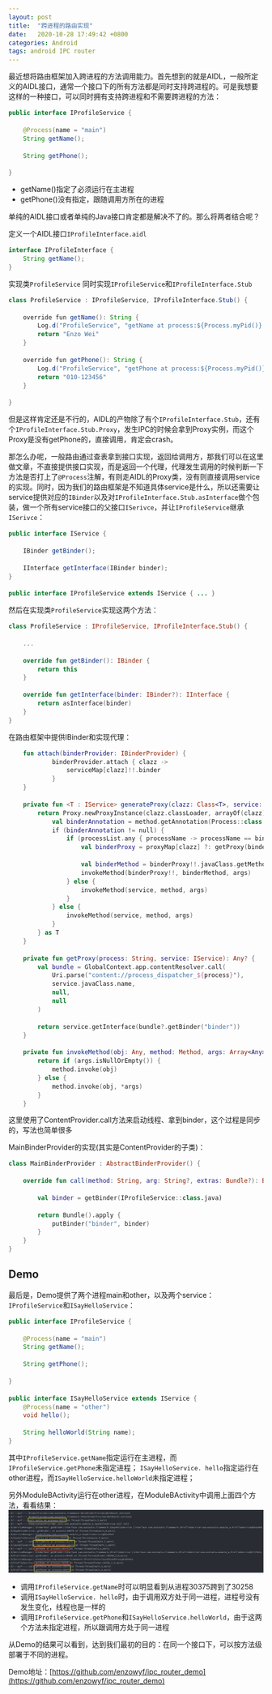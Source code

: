 ```yaml
---
layout: post
title:  "跨进程的路由实现"
date:   2020-10-28 17:49:42 +0800
categories: Android 
tags: android IPC router
---
```


最近想将路由框架加入跨进程的方法调用能力。首先想到的就是AIDL，一般所定义的AIDL接口，通常一个接口下的所有方法都是同时支持跨进程的。可是我想要这样的一种接口，可以同时拥有支持跨进程和不需要跨进程的方法：

```java
public interface IProfileService {

    @Process(name = "main")
    String getName();

    String getPhone();

}
```
* getName()指定了必须运行在主进程
* getPhone()没有指定，跟随调用方所在的进程

单纯的AIDL接口或者单纯的Java接口肯定都是解决不了的。那么将两者结合呢？

定义一个AIDL接口`IProfileInterface.aidl`

```java
interface IProfileInterface {
    String getName();
}
```

实现类`ProfileService` 同时实现`IProfileService`和`IProfileInterface.Stub`

```java
class ProfileService : IProfileService, IProfileInterface.Stub() {

    override fun getName(): String {
        Log.d("ProfileService", "getName at process:${Process.myPid()} at Thread:${Thread.currentThread()}")
        return "Enzo Wei"
    }

    override fun getPhone(): String {
        Log.d("ProfileService", "getPhone at process:${Process.myPid()} at Thread:${Thread.currentThread()}")
        return "010-123456"
    }

}
```

但是这样肯定还是不行的，AIDL的产物除了有个`IProfileInterface.Stub`，还有个`IProfileInterface.Stub.Proxy`，发生IPC的时候会拿到Proxy实例，而这个Proxy是没有getPhone的，直接调用，肯定会crash。

那怎么办呢，一般路由通过查表拿到接口实现，返回给调用方，那我们可以在这里做文章，不直接提供接口实现，而是返回一个代理，代理发生调用的时候判断一下方法是否打上了`@Process`注解，有则走AIDL的Proxy类，没有则直接调用service的实现。同时，因为我们的路由框架是不知道具体service是什么，所以还需要让service提供对应的`IBinder`以及对`IProfileInterface.Stub.asInterface`做个包装，做一个所有service接口的父接口`ISerivce`，并让`IProfileService`继承`ISerivce`：

```java
public interface IService {

    IBinder getBinder();

    IInterface getInterface(IBinder binder);
}

public interface IProfileService extends IService { ... }
```
然后在实现类`ProfileService`实现这两个方法：

```kotlin
class ProfileService : IProfileService, IProfileInterface.Stub() {

    ...
    
    override fun getBinder(): IBinder {
        return this
    }

    override fun getInterface(binder: IBinder?): IInterface {
        return asInterface(binder)
    }
}
```

在路由框架中提供IBinder和实现代理：

```kotlin
    fun attach(binderProvider: IBinderProvider) {
            binderProvider.attach { clazz ->
                serviceMap[clazz]!!.binder
            }
    }
    
    private fun <T : IService> generateProxy(clazz: Class<T>, service: T): T {
        return Proxy.newProxyInstance(clazz.classLoader, arrayOf(clazz)) { proxy, method, args ->
            val binderAnnotation = method.getAnnotation(Process::class.java)
            if (binderAnnotation != null) {
                if (processList.any { processName -> processName == binderAnnotation.name }) {
                    val binderProxy = proxyMap[clazz] ?: getProxy(binderAnnotation.name, service)

                    val binderMethod = binderProxy!!.javaClass.getMethod(method.name, *method.parameterTypes)
                    invokeMethod(binderProxy!!, binderMethod, args)
                } else {
                    invokeMethod(service, method, args)
                }
            } else {
                invokeMethod(service, method, args)
            }
        } as T
    }
    
    private fun getProxy(process: String, service: IService): Any? {
        val bundle = GlobalContext.app.contentResolver.call(
            Uri.parse("content://process_dispatcher_${process}"),
            service.javaClass.name,
            null,
            null
        )

        return service.getInterface(bundle?.getBinder("binder"))
    }

    private fun invokeMethod(obj: Any, method: Method, args: Array<Any>?): Any? {
        return if (args.isNullOrEmpty()) {
            method.invoke(obj)
        } else {
            method.invoke(obj, *args)
        }
    }
```

这里使用了ContentProvider.call方法来启动线程、拿到binder，这个过程是同步的，写法也简单很多

MainBinderProvider的实现(其实是ContentProvider的子类)：

```kotlin
class MainBinderProvider : AbstractBinderProvider() {

    override fun call(method: String, arg: String?, extras: Bundle?): Bundle? {

        val binder = getBinder(IProfileService::class.java)

        return Bundle().apply {
            putBinder("binder", binder)
        }
    }
}
```

## Demo

最后是，Demo提供了两个进程main和other，以及两个service：`IProfileService`和`ISayHelloService`：

```java
public interface IProfileService {

    @Process(name = "main")
    String getName();

    String getPhone();

}

public interface ISayHelloService extends IService {
    @Process(name = "other")
    void hello();

    String helloWorld(String name);
}

```

其中`IProfileService.getName`指定运行在主进程，而`IProfileService.getPhone`未指定进程；
`ISayHelloService. hello`指定运行在other进程，而`ISayHelloService.helloWorld`未指定进程；

另外ModuleBActivity运行在other进程，在ModuleBActivity中调用上面四个方法，看看结果：
![](./../assets/img/2020-10-28-ipc_router/1.png)

* 调用`IProfileService.getName`时可以明显看到从进程30375跨到了30258
* 调用`ISayHelloService. hello`时，由于调用双方处于同一进程，进程号没有发生变化，线程也是一样的
* 调用`IProfileService.getPhone`和`ISayHelloService.helloWorld`，由于这两个方法未指定进程，所以跟调用方处于同一进程

从Demo的结果可以看到，达到我们最初的目的：在同一个接口下，可以按方法级部署于不同的进程。

Demo地址：[https://github.com/enzowyf/ipc_router_demo](https://github.com/enzowyf/ipc_router_demo)
